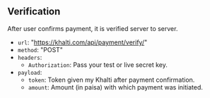## Verification
After user confirms payment, it is verified server to server.

- `url`: "https://khalti.com/api/payment/verify/"
- `method`: "POST"
- `headers`: 
	- `Authorization`: Pass your test or live secret key.
- `payload`:
	- `token`: Token given my Khalti after payment confirmation.
	- `amount`: Amount (in paisa) with which payment was initiated.
